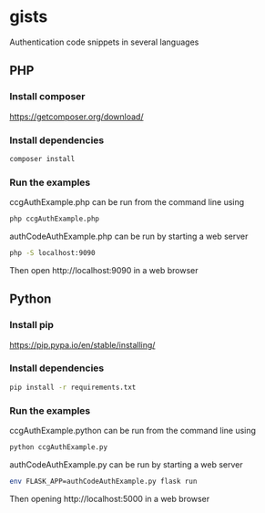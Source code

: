 # gists
Authentication code snippets in several languages

## PHP
### Install composer
https://getcomposer.org/download/

### Install dependencies
```bash
composer install
```

### Run the examples

ccgAuthExample.php can be run from the command line using

```bash
php ccgAuthExample.php
```

authCodeAuthExample.php can be run by starting a web server

```bash
php -S localhost:9090
```
Then open http://localhost:9090 in a web browser
## Python
### Install pip
https://pip.pypa.io/en/stable/installing/
### Install dependencies

```bash
pip install -r requirements.txt
```

### Run the examples
ccgAuthExample.python can be run from the command line using

```bash
python ccgAuthExample.py
```

authCodeAuthExample.py can be run by starting a web server

```bash
env FLASK_APP=authCodeAuthExample.py flask run
```
Then opening http://localhost:5000 in a web browser
